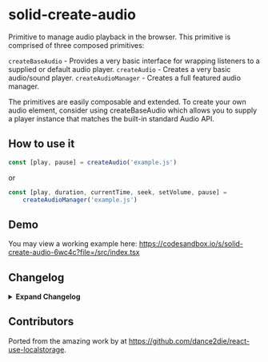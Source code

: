 # solid-create-audio

Primitive to manage audio playback in the browser. This primitive is comprised of three composed primitives:

`createBaseAudio` - Provides a very basic interface for wrapping listeners to a supplied or default audio player.
`createAudio` - Creates a very basic audio/sound player.
`createAudioManager` - Creates a full featured audio manager.

The primitives are easily composable and extended. To create your own audio element, consider using createBaseAudio which allows you to supply a player instance that matches the built-in standard Audio API.

## How to use it

```ts
const [play, pause] = createAudio('example.js')
```

or

```ts
const [play, duration, currentTime, seek, setVolume, pause] =
    createAudioManager('example.js')
```

## Demo

You may view a working example here: https://codesandbox.io/s/solid-create-audio-6wc4c?file=/src/index.tsx

## Changelog

<details>
<summary><b>Expand Changelog</b></summary>

1.0.0

First ported commit from react-use-localstorage.

</details>

## Contributors

Ported from the amazing work by at https://github.com/dance2die/react-use-localstorage.
